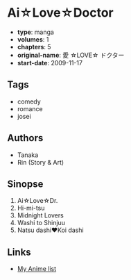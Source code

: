 # Ai☆Love☆Doctor

-   **type**: manga
-   **volumes**: 1
-   **chapters**: 5
-   **original-name**: 愛 ☆LOVE☆ ドクター
-   **start-date**: 2009-11-17

## Tags

-   comedy
-   romance
-   josei

## Authors

-   Tanaka
-   Rin (Story & Art)

## Sinopse

1. Ai☆Love☆Dr.
2. Hi-mi-tsu
3. Midnight Lovers
4. Washi to Shinjuu
5. Natsu dashi♥Koi dashi

## Links

-   [My Anime list](https://myanimelist.net/manga/87552/Ai%E2%98%86Love%E2%98%86Doctor)
